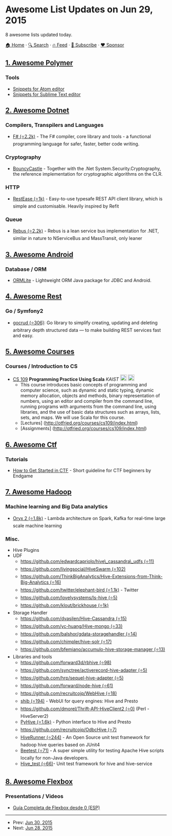 # Awesome List Updates on Jun 29, 2015

8 awesome lists updated today.

[🏠 Home](/README.md) · [🔍 Search](https://www.trackawesomelist.com/search/) · [🔥 Feed](https://www.trackawesomelist.com/rss.xml) · [📮 Subscribe](https://trackawesomelist.us17.list-manage.com/subscribe?u=d2f0117aa829c83a63ec63c2f&id=36a103854c) · [❤️  Sponsor](https://github.com/sponsors/theowenyoung)



## [1. Awesome Polymer](/content/Granze/awesome-polymer/README.md)

### Tools

*   [Snippets for Atom editor](https://atom.io/packages/polymer-snippets)
*   [Snippets for Sublime Text editor](https://packagecontrol.io/packages/Polymer%20%26%20Web%20Component%20Snippets)

## [2. Awesome Dotnet](/content/quozd/awesome-dotnet/README.md)

### Compilers, Transpilers and Languages

*   [F# (⭐2.2k)](https://github.com/fsharp/fsharp/) -  The F# compiler, core library and tools - a functional programming language for safer, faster, better code writing.

### Cryptography

*   [BouncyCastle](https://bouncycastle.org/) - Together with the .Net System.Security.Cryptography, the reference implementation for cryptographic algorithms on the CLR.

### HTTP

*   [RestEase (⭐1k)](https://github.com/canton7/RestEase) - Easy-to-use typesafe REST API client library, which is simple and customisable. Heavily inspired by Refit

### Queue

*   [Rebus (⭐2.2k)](https://github.com/rebus-org/Rebus) - Rebus is a lean service bus implementation for .NET, similar in nature to NServiceBus and MassTransit, only leaner

## [3. Awesome Android](/content/JStumpp/awesome-android/README.md)

### Database / ORM

*   [ORMLite](http://ormlite.com/sqlite_java_android_orm.shtml) - Lightweight ORM Java package for JDBC and Android.

## [4. Awesome Rest](/content/marmelab/awesome-rest/README.md)

### Go / Symfony2

*   [gocrud (⭐306)](https://github.com/manishrjain/gocrud): Go library to simplify creating, updating and deleting arbitrary depth structured data — to make building REST services fast and easy.

## [5. Awesome Courses](/content/prakhar1989/awesome-courses/README.md)

### Courses / Introduction to CS

*   [CS 109](http://otfried.org/courses/cs109/index.html) **Programming Practice Using Scala** *KAIST* <img src="https://assets-cdn.github.com/images/icons/emoji/unicode/1f4bb.png" width="20" height="20" alt="Assignments" title="Assignments" /> <img src="https://assets-cdn.github.com/images/icons/emoji/unicode/1f4dd.png" width="20" height="20" alt="Lecture Notes" title="Lecture Notes" />
    *   This course introduces basic concepts of programming and computer science, such as dynamic and static typing, dynamic memory allocation, objects and methods, binary representation of numbers, using an editor and compiler from the command line, running programs with arguments from the command line, using libraries, and the use of basic data structures such as arrays, lists, sets, and maps. We will use Scala for this course.
    *   \[Lectures] (<http://otfried.org/courses/cs109/index.html>)
    *   \[Assignments] (<http://otfried.org/courses/cs109/index.html>)

## [6. Awesome Ctf](/content/apsdehal/awesome-ctf/README.md)

### Tutorials

*   [How to Get Started in CTF](https://www.endgame.com/blog/how-get-started-ctf) - Short guideline for CTF beginners by Endgame

## [7. Awesome Hadoop](/content/youngwookim/awesome-hadoop/README.md)

### Machine learning and Big Data analytics

*   [Oryx 2 (⭐1.8k)](https://github.com/OryxProject/oryx) - Lambda architecture on Spark, Kafka for real-time large scale machine learning

### Misc.

*   Hive Plugins
*   UDF
    *   [https://github.com/edwardcapriolo/hive\_cassandra\_udfs (⭐11)](https://github.com/edwardcapriolo/hive_cassandra_udfs)
    *   [https://github.com/livingsocial/HiveSwarm (⭐102)](https://github.com/livingsocial/HiveSwarm)
    *   [https://github.com/ThinkBigAnalytics/Hive-Extensions-from-Think-Big-Analytics (⭐16)](https://github.com/ThinkBigAnalytics/Hive-Extensions-from-Think-Big-Analytics)
    *   [https://github.com/twitter/elephant-bird (⭐1.1k)](https://github.com/twitter/elephant-bird) - Twitter
    *   [https://github.com/lovelysystems/ls-hive (⭐5)](https://github.com/lovelysystems/ls-hive)
    *   [https://github.com/klout/brickhouse (⭐1k)](https://github.com/klout/brickhouse)
*   Storage Handler
    *   [https://github.com/dvasilen/Hive-Cassandra (⭐15)](https://github.com/dvasilen/Hive-Cassandra)
    *   [https://github.com/yc-huang/Hive-mongo (⭐33)](https://github.com/yc-huang/Hive-mongo)
    *   [https://github.com/balshor/gdata-storagehandler (⭐14)](https://github.com/balshor/gdata-storagehandler)
    *   [https://github.com/chimpler/hive-solr (⭐17)](https://github.com/chimpler/hive-solr)
    *   [https://github.com/bfemiano/accumulo-hive-storage-manager (⭐13)](https://github.com/bfemiano/accumulo-hive-storage-manager)
*   Libraries and tools
    *   [https://github.com/forward3d/rbhive (⭐98)](https://github.com/forward3d/rbhive)
    *   [https://github.com/synctree/activerecord-hive-adapter (⭐5)](https://github.com/synctree/activerecord-hive-adapter)
    *   [https://github.com/hrp/sequel-hive-adapter (⭐5)](https://github.com/hrp/sequel-hive-adapter)
    *   [https://github.com/forward/node-hive (⭐61)](https://github.com/forward/node-hive)
    *   [https://github.com/recruitcojp/WebHive (⭐18)](https://github.com/recruitcojp/WebHive)
    *   [shib (⭐194)](https://github.com/tagomoris/shib) - WebUI for query engines: Hive and Presto
    *   [https://github.com/dmorel/Thrift-API-HiveClient2 (⭐0)](https://github.com/dmorel/Thrift-API-HiveClient2) (Perl - HiveServer2)
    *   [PyHive (⭐1.6k)](https://github.com/dropbox/PyHive) - Python interface to Hive and Presto
    *   [https://github.com/recruitcojp/OdbcHive (⭐7)](https://github.com/recruitcojp/OdbcHive)
    *   [HiveRunner (⭐244)](https://github.com/klarna/HiveRunner) - An Open Source unit test framework for hadoop hive queries based on JUnit4
    *   [Beetest (⭐71)](https://github.com/kawaa/Beetest) - A super simple utility for testing Apache Hive scripts locally for non-Java developers.
    *   [Hive\_test (⭐66)](https://github.com/edwardcapriolo/hive_test)- Unit test framework for hive and hive-service

## [8. Awesome Flexbox](/content/afonsopacifer/awesome-flexbox/README.md)

### Presentations / Videos

*   [Guía Completa de Flexbox desde 0 (ESP)](https://www.youtube.com/watch?v=F-KCncXMPk0)

---

- Prev: [Jun 30, 2015](/content/2015/06/30/README.md)
- Next: [Jun 28, 2015](/content/2015/06/28/README.md)